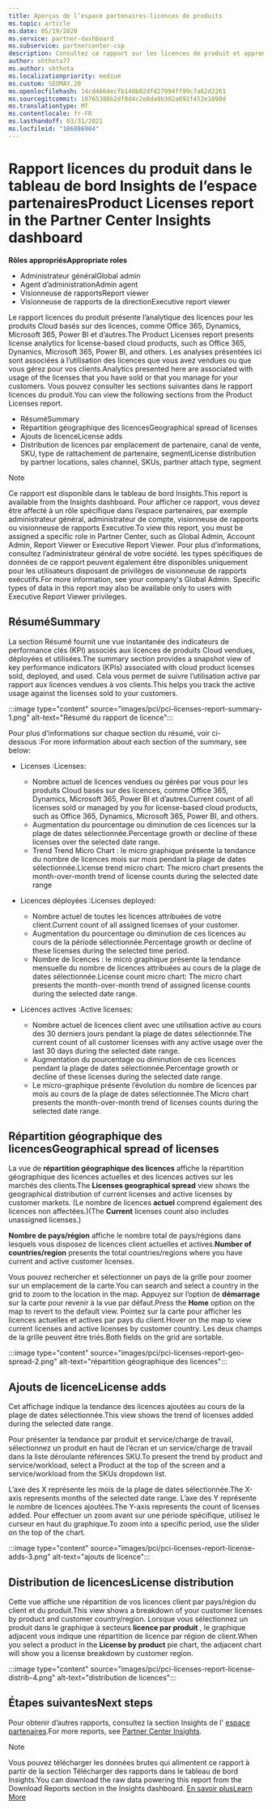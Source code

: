 ```yaml
---
title: Aperçus de l’espace partenaires-licences de produits
ms.topic: article
ms.date: 05/19/2020
ms.service: partner-dashboard
ms.subservice: partnercenter-csp
description: Consultez ce rapport sur les licences de produit et apprenez à améliorer les produits Cloud sous licence que vous vendez ou gérez pour vos clients.
author: shthota77
ms.author: shthota
ms.localizationpriority: medium
ms.custom: SEOMAY.20
ms.openlocfilehash: 14cd4664ecfb140b82dfd27994ff99c7a62d2261
ms.sourcegitcommit: 10765386b2df0d4c2e8da9b302a692f452e1090d
ms.translationtype: MT
ms.contentlocale: fr-FR
ms.lasthandoff: 03/31/2021
ms.locfileid: "106086904"
---
```

# <a name="product-licenses-report-in-the-partner-center-insights-dashboard"></a><span data-ttu-id="e73ef-103">Rapport licences du produit dans le tableau de bord Insights de l’espace partenaires</span><span class="sxs-lookup"><span data-stu-id="e73ef-103">Product Licenses report in the Partner Center Insights dashboard</span></span>

<span data-ttu-id="e73ef-104">**Rôles appropriés**</span><span class="sxs-lookup"><span data-stu-id="e73ef-104">**Appropriate roles**</span></span>

- <span data-ttu-id="e73ef-105">Administrateur général</span><span class="sxs-lookup"><span data-stu-id="e73ef-105">Global admin</span></span>
- <span data-ttu-id="e73ef-106">Agent d’administration</span><span class="sxs-lookup"><span data-stu-id="e73ef-106">Admin agent</span></span>
- <span data-ttu-id="e73ef-107">Visionneuse de rapports</span><span class="sxs-lookup"><span data-stu-id="e73ef-107">Report viewer</span></span>
- <span data-ttu-id="e73ef-108">Visionneuse de rapports de la direction</span><span class="sxs-lookup"><span data-stu-id="e73ef-108">Executive report viewer</span></span>

<span data-ttu-id="e73ef-109">Le rapport licences du produit présente l’analytique des licences pour les produits Cloud basés sur des licences, comme Office 365, Dynamics, Microsoft 365, Power BI et d’autres.</span><span class="sxs-lookup"><span data-stu-id="e73ef-109">The Product Licenses report presents license analytics for license-based cloud products, such as Office 365, Dynamics, Microsoft 365, Power BI, and others.</span></span> <span data-ttu-id="e73ef-110">Les analyses présentées ici sont associées à l’utilisation des licences que vous avez vendues ou que vous gérez pour vos clients.</span><span class="sxs-lookup"><span data-stu-id="e73ef-110">Analytics presented here are associated with usage of the licenses that you have sold or that you manage for your customers.</span></span> <span data-ttu-id="e73ef-111">Vous pouvez consulter les sections suivantes dans le rapport licences du produit.</span><span class="sxs-lookup"><span data-stu-id="e73ef-111">You can view the following sections from the Product Licenses report.</span></span>

- <span data-ttu-id="e73ef-112">Résumé</span><span class="sxs-lookup"><span data-stu-id="e73ef-112">Summary</span></span>
- <span data-ttu-id="e73ef-113">Répartition géographique des licences</span><span class="sxs-lookup"><span data-stu-id="e73ef-113">Geographical spread of licenses</span></span>
- <span data-ttu-id="e73ef-114">Ajouts de licence</span><span class="sxs-lookup"><span data-stu-id="e73ef-114">License adds</span></span>
- <span data-ttu-id="e73ef-115">Distribution de licences par emplacement de partenaire, canal de vente, SKU, type de rattachement de partenaire, segment</span><span class="sxs-lookup"><span data-stu-id="e73ef-115">License distribution by partner locations, sales channel, SKUs, partner attach type, segment</span></span>

 > [!NOTE]
 > <span data-ttu-id="e73ef-116">Ce rapport est disponible dans le tableau de bord Insights.</span><span class="sxs-lookup"><span data-stu-id="e73ef-116">This report is available from the Insights dashboard.</span></span> <span data-ttu-id="e73ef-117">Pour afficher ce rapport, vous devez être affecté à un rôle spécifique dans l’espace partenaires, par exemple administrateur général, administrateur de compte, visionneuse de rapports ou visionneuse de rapports Executive.</span><span class="sxs-lookup"><span data-stu-id="e73ef-117">To view this report, you must be assigned a specific role in Partner Center, such as Global Admin, Account Admin, Report Viewer or Executive Report Viewer.</span></span> <span data-ttu-id="e73ef-118">Pour plus d’informations, consultez l’administrateur général de votre société. les types spécifiques de données de ce rapport peuvent également être disponibles uniquement pour les utilisateurs disposant de privilèges de visionneuse de rapports exécutifs.</span><span class="sxs-lookup"><span data-stu-id="e73ef-118">For more information, see your company's Global Admin. Specific types of data in this report may also be available only to users with Executive Report Viewer privileges.</span></span>

## <a name="summary"></a><span data-ttu-id="e73ef-119">Résumé</span><span class="sxs-lookup"><span data-stu-id="e73ef-119">Summary</span></span>

<span data-ttu-id="e73ef-120">La section Résumé fournit une vue instantanée des indicateurs de performance clés (KPI) associés aux licences de produits Cloud vendues, déployées et utilisées.</span><span class="sxs-lookup"><span data-stu-id="e73ef-120">The summary section provides a snapshot view of key performance indicators (KPIs) associated with cloud product licenses sold, deployed, and used.</span></span> <span data-ttu-id="e73ef-121">Cela vous permet de suivre l’utilisation active par rapport aux licences vendues à vos clients.</span><span class="sxs-lookup"><span data-stu-id="e73ef-121">This helps you track the active usage against the licenses sold to your customers.</span></span>

:::image type="content" source="images/pci/pci-licenses-report-summary-1.png" alt-text="Résumé du rapport de licence":::

<span data-ttu-id="e73ef-123">Pour plus d’informations sur chaque section du résumé, voir ci-dessous :</span><span class="sxs-lookup"><span data-stu-id="e73ef-123">For more information about each section of the summary, see below:</span></span>

- <span data-ttu-id="e73ef-124">Licenses :</span><span class="sxs-lookup"><span data-stu-id="e73ef-124">Licenses:</span></span> 
  - <span data-ttu-id="e73ef-125">Nombre actuel de licences vendues ou gérées par vous pour les produits Cloud basés sur des licences, comme Office 365, Dynamics, Microsoft 365, Power BI et d’autres.</span><span class="sxs-lookup"><span data-stu-id="e73ef-125">Current count of all licenses sold or managed by you for license-based cloud products, such as Office 365, Dynamics, Microsoft 365, Power BI, and others.</span></span>
  - <span data-ttu-id="e73ef-126">Augmentation du pourcentage ou diminution de ces licences sur la plage de dates sélectionnée.</span><span class="sxs-lookup"><span data-stu-id="e73ef-126">Percentage growth or decline of these licenses over the selected date range.</span></span>
  - <span data-ttu-id="e73ef-127">Trend Trend Micro Chart : le micro graphique présente la tendance du nombre de licences mois sur mois pendant la plage de dates sélectionnée.</span><span class="sxs-lookup"><span data-stu-id="e73ef-127">License trend micro chart: The micro chart presents the month-over-month trend of license counts during the selected date range</span></span>

- <span data-ttu-id="e73ef-128">Licences déployées :</span><span class="sxs-lookup"><span data-stu-id="e73ef-128">Licenses deployed:</span></span>
  - <span data-ttu-id="e73ef-129">Nombre actuel de toutes les licences attribuées de votre client.</span><span class="sxs-lookup"><span data-stu-id="e73ef-129">Current count of all assigned licenses of your customer.</span></span>
  - <span data-ttu-id="e73ef-130">Augmentation du pourcentage ou diminution de ces licences au cours de la période sélectionnée.</span><span class="sxs-lookup"><span data-stu-id="e73ef-130">Percentage growth or decline of these licenses during the selected time period.</span></span>
  - <span data-ttu-id="e73ef-131">Nombre de licences : le micro graphique présente la tendance mensuelle du nombre de licences attribuées au cours de la plage de dates sélectionnée.</span><span class="sxs-lookup"><span data-stu-id="e73ef-131">License count micro chart: The micro chart presents the month-over-month trend of assigned license counts during the selected date range.</span></span>

- <span data-ttu-id="e73ef-132">Licences actives :</span><span class="sxs-lookup"><span data-stu-id="e73ef-132">Active licenses:</span></span> 
  - <span data-ttu-id="e73ef-133">Nombre actuel de licences client avec une utilisation active au cours des 30 derniers jours pendant la plage de dates sélectionnée.</span><span class="sxs-lookup"><span data-stu-id="e73ef-133">The current count of all customer licenses with any active usage over the last 30 days during the selected date range.</span></span>
  - <span data-ttu-id="e73ef-134">Augmentation du pourcentage ou diminution de ces licences pendant la plage de dates sélectionnée.</span><span class="sxs-lookup"><span data-stu-id="e73ef-134">Percentage growth or decline of these licenses during the selected date range.</span></span>
  - <span data-ttu-id="e73ef-135">Le micro-graphique présente l’évolution du nombre de licences par mois au cours de la plage de dates sélectionnée.</span><span class="sxs-lookup"><span data-stu-id="e73ef-135">The Micro chart presents the month-over-month trend of licenses counts during the selected date range.</span></span>

## <a name="geographical-spread-of-licenses"></a><span data-ttu-id="e73ef-136">Répartition géographique des licences</span><span class="sxs-lookup"><span data-stu-id="e73ef-136">Geographical spread of licenses</span></span>

<span data-ttu-id="e73ef-137">La vue de **répartition géographique des licences** affiche la répartition géographique des licences actuelles et des licences actives sur les marchés des clients.</span><span class="sxs-lookup"><span data-stu-id="e73ef-137">The **Licenses geographical spread** view shows the geographical distribution of current licenses and active licenses by customer markets.</span></span> <span data-ttu-id="e73ef-138">(Le nombre de licences **actuel** comprend également des licences non affectées.)</span><span class="sxs-lookup"><span data-stu-id="e73ef-138">(The **Current** licenses count also includes unassigned licenses.)</span></span>

<span data-ttu-id="e73ef-139">**Nombre de pays/région** affiche le nombre total de pays/régions dans lesquels vous disposez de licences client actuelles et actives.</span><span class="sxs-lookup"><span data-stu-id="e73ef-139">**Number of countries/region** presents the total countries/regions where you have current and active customer licenses.</span></span>

<span data-ttu-id="e73ef-140">Vous pouvez rechercher et sélectionner un pays de la grille pour zoomer sur un emplacement de la carte.</span><span class="sxs-lookup"><span data-stu-id="e73ef-140">You can search and select a country in the grid to zoom to the location in the map.</span></span> <span data-ttu-id="e73ef-141">Appuyez sur l’option de **démarrage** sur la carte pour revenir à la vue par défaut.</span><span class="sxs-lookup"><span data-stu-id="e73ef-141">Press the **Home** option on the map to revert to the default view.</span></span> <span data-ttu-id="e73ef-142">Pointez sur la carte pour afficher les licences actuelles et actives par pays du client.</span><span class="sxs-lookup"><span data-stu-id="e73ef-142">Hover on the map to view current licenses and active licenses by customer country.</span></span> <span data-ttu-id="e73ef-143">Les deux champs de la grille peuvent être triés.</span><span class="sxs-lookup"><span data-stu-id="e73ef-143">Both fields on the grid are sortable.</span></span>

:::image type="content" source="images/pci/pci-licenses-report-geo-spread-2.png" alt-text="répartition géographique des licences":::

## <a name="license-adds"></a><span data-ttu-id="e73ef-145">Ajouts de licence</span><span class="sxs-lookup"><span data-stu-id="e73ef-145">License adds</span></span>

<span data-ttu-id="e73ef-146">Cet affichage indique la tendance des licences ajoutées au cours de la plage de dates sélectionnée.</span><span class="sxs-lookup"><span data-stu-id="e73ef-146">This view shows the trend of licenses added during the selected date range.</span></span> 

<span data-ttu-id="e73ef-147">Pour présenter la tendance par produit et service/charge de travail, sélectionnez un produit en haut de l’écran et un service/charge de travail dans la liste déroulante références SKU.</span><span class="sxs-lookup"><span data-stu-id="e73ef-147">To present the trend by product and service/workload, select a Product at the top of the screen and a service/workload from the SKUs dropdown list.</span></span>

<span data-ttu-id="e73ef-148">L’axe des X représente les mois de la plage de dates sélectionnée.</span><span class="sxs-lookup"><span data-stu-id="e73ef-148">The X-axis represents months of the selected date range.</span></span> <span data-ttu-id="e73ef-149">L’axe des Y représente le nombre de licences ajoutées.</span><span class="sxs-lookup"><span data-stu-id="e73ef-149">The Y-axis represents the count of licenses added.</span></span> <span data-ttu-id="e73ef-150">Pour effectuer un zoom avant sur une période spécifique, utilisez le curseur en haut du graphique.</span><span class="sxs-lookup"><span data-stu-id="e73ef-150">To zoom into a specific period, use the slider on the top of the chart.</span></span>

:::image type="content" source="images/pci/pci-licenses-report-license-adds-3.png" alt-text="ajouts de licence":::

## <a name="license-distribution"></a><span data-ttu-id="e73ef-152">Distribution de licences</span><span class="sxs-lookup"><span data-stu-id="e73ef-152">License distribution</span></span>

<span data-ttu-id="e73ef-153">Cette vue affiche une répartition de vos licences client par pays/région du client et du produit.</span><span class="sxs-lookup"><span data-stu-id="e73ef-153">This view shows a breakdown of your customer licenses by product and customer country/region.</span></span> <span data-ttu-id="e73ef-154">Lorsque vous sélectionnez un produit dans le graphique à secteurs **licence par produit** , le graphique adjacent vous indique une répartition de licence par région de client.</span><span class="sxs-lookup"><span data-stu-id="e73ef-154">When you select a product in the **License by product** pie chart, the adjacent chart will show you a license breakdown by customer region.</span></span>

:::image type="content" source="images/pci/pci-licenses-report-license-distrib-4.png" alt-text="distribution de licences":::

## <a name="next-steps"></a><span data-ttu-id="e73ef-156">Étapes suivantes</span><span class="sxs-lookup"><span data-stu-id="e73ef-156">Next steps</span></span>

<span data-ttu-id="e73ef-157">Pour obtenir d’autres rapports, consultez la section Insights de l' [espace partenaires](partner-center-insights.md).</span><span class="sxs-lookup"><span data-stu-id="e73ef-157">For more reports, see [Partner Center Insights](partner-center-insights.md).</span></span>

>[!NOTE] 
> <span data-ttu-id="e73ef-158">Vous pouvez télécharger les données brutes qui alimentent ce rapport à partir de la section Télécharger des rapports dans le tableau de bord Insights.</span><span class="sxs-lookup"><span data-stu-id="e73ef-158">You can download the raw data powering this report from the Download Reports section in the Insights dashboard.</span></span> [<span data-ttu-id="e73ef-159">En savoir plus</span><span class="sxs-lookup"><span data-stu-id="e73ef-159">Learn More</span></span>](pci-download-reports.md)
